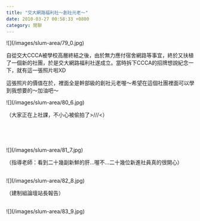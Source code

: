 ```yaml
---
title: "交大網路福利社～創社元老～"
date: 2010-03-27 00:58:33 +0800
category: 閒聊
---
```

<p>![](/images/slum-area/79_0.jpg)</p><p>自從交大CCCA被學校高層終結之後，由於無力應付宿舍網路等事宜，終於又扶植了一個新的社團，於是交大網路福利社遂成立。當時拆下CCCA的招牌想說紀念一下，就有這一張照片啦XD</p><p>這張照片的價值在於，裡面全是幹部級的創社元老喔～希望在這個社團裡面可以學到我想要的～加油吧～</p><p>![](/images/slum-area/80_6.jpg)</p><p>（大家正在上社課，不小心被偷拍了&gt;///&lt;）</p><p>&nbsp;</p><p>&nbsp;</p><p>![](/images/slum-area/81_7.jpg)</p><p>（指導老師：看到二十幾副新鮮的肝&hellip;喔不&hellip;二十幾位新進社員真的很開心）</p><p><br />![](/images/slum-area/82_8.jpg)</p><p>（建制組論壇站長報告）</p><p><br />![](/images/slum-area/83_9.jpg)</p>
